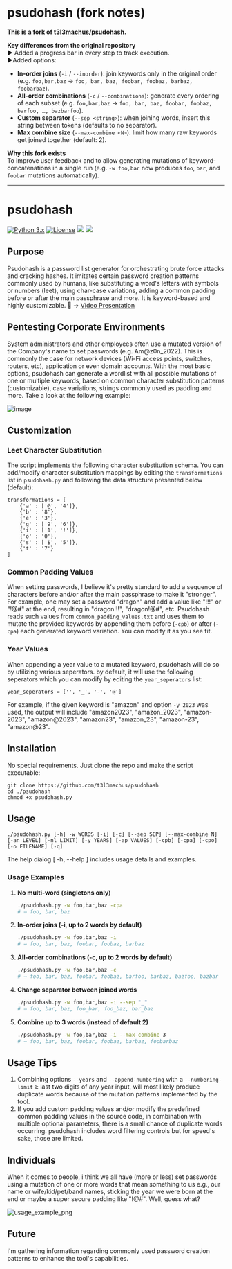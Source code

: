 # psudohash (fork notes)

**This is a fork of [t3l3machus/psudohash](https://github.com/t3l3machus/psudohash).**

**Key differences from the original repository**  
▶️ Added a progress bar in every step to track execution.  
▶️Added options:
- **In-order joins** (`-i` / `--inorder`): join keywords only in the original order (e.g. `foo,bar,baz` → `foo, bar, baz, foobar, foobaz, barbaz, foobarbaz`).
- **All-order combinations** (`-c` / `--combinations`): generate every ordering of each subset (e.g. `foo,bar,baz` → `foo, bar, baz, foobar, foobaz, barfoo, …, bazbarfoo`).
- **Custom separator** (`--sep <string>`): when joining words, insert this string between tokens (defaults to no separator).
- **Max combine size** (`--max-combine <N>`): limit how many raw keywords get joined together (default: 2).

**Why this fork exists**  
To improve user feedback and to allow generating mutations of keyword‐concatenations in a single run (e.g. `-w foo,bar` now produces `foo`, `bar`, and `foobar` mutations automatically).  

---

# psudohash
[![Python 3.x](https://img.shields.io/badge/python-3.x-yellow.svg)](https://www.python.org/) [![License](https://img.shields.io/badge/license-MIT-red.svg)](https://github.com/t3l3machus/psudohash/blob/main/LICENSE) 
<img src="https://img.shields.io/badge/Maintained%3F-Yes-23a82c">
<img src="https://img.shields.io/badge/Developed%20on-kali%20linux-blueviolet">  

## Purpose
Psudohash is a password list generator for orchestrating brute force attacks and cracking hashes. It imitates certain password creation patterns commonly used by humans, like substituting a word's letters with symbols or numbers (leet), using char-case variations, adding a common padding before or after the main passphrase and more. It is keyword-based and highly customizable. 🎥 -> [Video Presentation](https://www.youtube.com/watch?v=oj3zjApOOGc)

## Pentesting Corporate Environments
System administrators and other employees often use a mutated version of the Company's name to set passwords (e.g. Am@z0n_2022). This is commonly the case for network devices (Wi-Fi access points, switches, routers, etc), application or even domain accounts. With the most basic options, psudohash can generate a wordlist with all possible mutations of one or multiple keywords, based on common character substitution patterns (customizable), case variations, strings commonly used as padding and more. Take a look at the following example:  

![image](https://github.com/t3l3machus/psudohash/assets/75489922/4a25ef08-8b21-4798-8b1a-97bdbd2dc2e3)


## Customization
### Leet Character Substitution
The script implements the following character substitution schema. You can add/modify character substitution mappings by editing the `transformations` list in `psudohash.py` and following the data structure presented below (default):
```
transformations = [
	{'a' : ['@', '4']},
	{'b' : '8'},
	{'e' : '3'},
	{'g' : ['9', '6']},
	{'i' : ['1', '!']},
	{'o' : '0'},
	{'s' : ['$', '5']},
	{'t' : '7'}
]
```  
### Common Padding Values
When setting passwords, I believe it's pretty standard to add a sequence of characters before and/or after the main passphrase to make it "stronger". For example, one may set a password "dragon" and add a value like "!!!" or "!@#" at the end, resulting in "dragon!!!", "dragon!@#", etc. Psudohash reads such values from `common_padding_values.txt` and uses them to mutate the provided keywords by appending them before (`-cpb`) or after (`-cpa`) each generated keyword variation. You can modify it as you see fit.

### Year Values
When appending a year value to a mutated keyword, psudohash will do so by utilizing various seperators. by default, it will use the following seperators which you can modify by editing the `year_seperators` list:  
```
year_seperators = ['', '_', '-', '@']
```
For example, if the given keyword is "amazon" and option `-y 2023` was used, the output will include "amazon2023", "amazon_2023", "amazon-2023", "amazon@2023", "amazon23", "amazon_23", "amazon-23", "amazon@23".

## Installation
No special requirements. Just clone the repo and make the script executable:
```
git clone https://github.com/t3l3machus/psudohash
cd ./psudohash
chmod +x psudohash.py
```  
## Usage
```
./psudohash.py [-h] -w WORDS [-i] [-c] [--sep SEP] [--max-combine N] [-an LEVEL] [-nl LIMIT] [-y YEARS] [-ap VALUES] [-cpb] [-cpa] [-cpo] [-o FILENAME] [-q]
```
The help dialog [ -h, --help ] includes usage details and examples.

### Usage Examples

1. **No multi‐word (singletons only)**  
   ```bash
   ./psudohash.py -w foo,bar,baz -cpa
   # → foo, bar, baz
   ```

2. **In‐order joins (-i, up to 2 words by default)**  
   ```bash
   ./psudohash.py -w foo,bar,baz -i
   # → foo, bar, baz, foobar, foobaz, barbaz
   ```

3. **All‐order combinations (-c, up to 2 words by default)**  
   ```bash
   ./psudohash.py -w foo,bar,baz -c
   # → foo, bar, baz, foobar, foobaz, barfoo, barbaz, bazfoo, bazbar
   ```

4. **Change separator between joined words**  
   ```bash
   ./psudohash.py -w foo,bar,baz -i --sep "_"
   # → foo, bar, baz, foo_bar, foo_baz, bar_baz
   ```

5. **Combine up to 3 words (instead of default 2)**  
   ```bash
   ./psudohash.py -w foo,bar,baz -i --max-combine 3
   # → foo, bar, baz, foobar, foobaz, barbaz, foobarbaz
   ```

## Usage Tips
1. Combining options `--years` and `--append-numbering` with a `--numbering-limit` ≥ last two digits of any year input, will most likely produce duplicate words because of the mutation patterns implemented by the tool. 
2. If you add custom padding values and/or modify the predefined common padding values in the source code, in combination with multiple optional parameters, there is a small chance of duplicate words occurring. psudohash includes word filtering controls but for speed's sake, those are limited.

## Individuals
When it comes to people, i think we all have (more or less) set passwords using a mutation of one or more words that mean something to us e.g., our name or wife/kid/pet/band names, sticking the year we were born at the end or maybe a super secure padding like "!@#". Well, guess what?

![usage_example_png](https://raw.github.com/t3l3machus/psudohash/master/Screenshots/multiple-words.png)


## Future 
I'm gathering information regarding commonly used password creation patterns to enhance the tool's capabilities.
